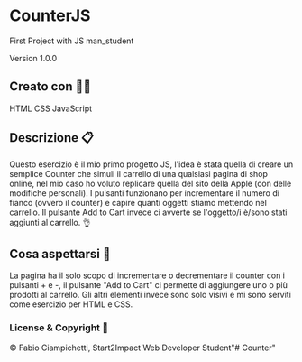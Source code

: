 # CounterJS 

First Project with JS man_student

Version 1.0.0

## Creato con :man_technologist:

 HTML
 CSS
 JavaScript

## Descrizione :clipboard:

Questo esercizio è il mio primo progetto JS, l'idea è stata quella di creare un semplice Counter che simuli il carrello di una qualsiasi pagina di shop online, nel mio caso ho voluto replicare quella del sito della Apple (con delle modifiche personali). I pulsanti funzionano per incrementare il numero di fianco (ovvero il counter) e capire quanti oggetti stiamo mettendo nel carrello. Il pulsante Add to Cart invece ci avverte se l'oggetto/i è/sono stati aggiunti al carrello. :ok_hand:

## Cosa aspettarsi :eyes:

La pagina ha il solo scopo di incrementare o decrementare il counter con i pulsanti + e -, il pulsante "Add to Cart" ci permette di aggiungere uno o più prodotti al carrello. Gli altri elementi invece sono solo visivi e mi sono serviti come esercizio per HTML e CSS.

### License & Copyright :closed_lock_with_key:

© Fabio Ciampichetti, Start2Impact Web Developer Student"# Counter" 
